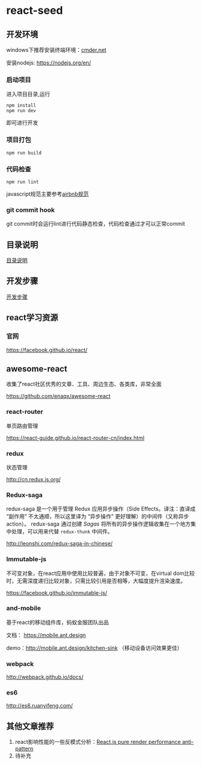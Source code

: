 # react-seed

## 开发环境

windows下推荐安装终端环境：[cmder.net](http://cmder.net/)

安装nodejs: https://nodejs.org/en/

### 启动项目

进入项目目录,运行

```
npm install
npm run dev
```

即可进行开发

### 项目打包

```
npm run build
```

### 代码检查

```
npm run lint
```

javascript规范主要参考[airbnb规范](https://github.com/airbnb/javascript)

### git commit hook

git commit时会运行lint进行代码静态检查，代码检查通过才可以正常commit

## 目录说明

[目录说明](docs/catelog.md)

## 开发步骤

[开发步骤](docs/dev.md)

## react学习资源

### 官网

https://facebook.github.io/react/

## awesome-react

收集了react社区优秀的文章、工具、周边生态、各类库，非常全面

https://github.com/enaqx/awesome-react

### react-router

单页路由管理

https://react-guide.github.io/react-router-cn/index.html

### redux

状态管理

http://cn.redux.js.org/

### Redux-saga

redux-saga 是一个用于管理 Redux 应用异步操作（Side Effects。译注：直译成 “副作用” 不太通顺，所以这里译为 “异步操作” 更好理解）的中间件（又称异步 action）。 redux-saga 通过创建 *Sagas* 将所有的异步操作逻辑收集在一个地方集中处理，可以用来代替 `redux-thunk` 中间件。

http://leonshi.com/redux-saga-in-chinese/

### Immutable-js 

不可变对象，在react应用中使用比较普遍，由于对象不可变，在virtual dom比较时，无需深度递归比较对象，只需比较引用是否相等，大幅度提升渲染速度。

https://facebook.github.io/immutable-js/

### and-mobile

基于react的移动组件库，蚂蚁金服团队出品

文档： https://mobile.ant.design

demo：http://mobile.ant.design/kitchen-sink （移动设备访问效果更佳）

### webpack

http://webpack.github.io/docs/

### es6

http://es6.ruanyifeng.com/



## 其他文章推荐

1. react影响性能的一些反模式分析：[React.js pure render performance anti-pattern](https://medium.com/@esamatti/react-js-pure-render-performance-anti-pattern-fb88c101332f#.kdu55n4xc) 
2. 待补充
